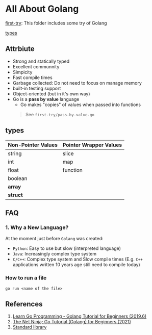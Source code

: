 # All About Golang

[first-try](./first-try): This folder includes some try of Golang

[types](./types)

## Attrbiute

+ Strong and statically typed
+ Excellent communnity
+ Simpicity
+ Fast compile times
+ Garbage collected: Do not need to focus on manage memory
+ built-in testing support
+ Object-oriented (but in it's own way)
+ Go is a **pass by value** language
  + Go makes "copies" of values when passed into functions
  > See `first-try/pass-by-value.go`

## types

| Non-Pointer Values | Pointer Wrapper Values |
| ------------------ | ---------------------- |
| string             | slice                  |
| int                | map                    |
| float              | function               |
| boolean            |                        |
| **array**          |                        |
| **struct**         |                        |

## FAQ

### 1. Why a New Language?

At the moment just before `Golang` was created:

+ `Python`: Easy to use but slow (interpreted language)
+ `Java`: Increasingly complex type system
+ `C/C++`: Complex type system and Slow compile times (E.g. `C++` applications written 10 years age still need to compile today)

### How to run a file

`go run <name of the file>`

## References

1. [Learn Go Programming - Golang Tutorial for Beginners (2019.6)](https://youtu.be/YS4e4q9oBaU)
2. [The Net Ninja; Go Tutorial (Golang) for Beginners (2021)](https://www.youtube.com/playlist?list=PL4cUxeGkcC9gC88BEo9czgyS72A3doDeM)
3. [Standard library](https://pkg.go.dev/std)
